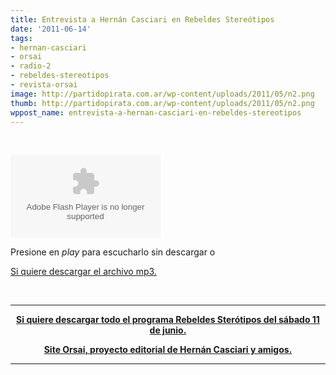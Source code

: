 ```yaml
---
title: Entrevista a Hernán Casciari en Rebeldes Stereótipos
date: '2011-06-14'
tags:
- hernan-casciari
- orsai
- radio-2
- rebeldes-stereotipos
- revista-orsai
image: http://partidopirata.com.ar/wp-content/uploads/2011/05/n2.png
thumb: http://partidopirata.com.ar/wp-content/uploads/2011/05/n2.png
wppost_name: entrevista-a-hernan-casciari-en-rebeldes-stereotipos
---
```


&nbsp;

<object id="player698305" width="240" height="133" type="application/x-shockwave-flash" data="http://www.ivoox.com/playerivoox_ee_698305_1.html"><param name="movie" value="http://www.ivoox.com/playerivoox_ee_698305_1.html" /><param name="AllowScriptAccess" value="always" /><param name="allowFullScreen" value="true" /><param name="wmode" value="transparent" /><embed type="application/x-shockwave-flash" width="240" height="133" src="http://www.ivoox.com/playerivoox_ee_698305_1.html" allowfullscreen="true" wmode="transparent" allowscriptaccess="always"></embed></object>

Presione en <em>play</em> para escucharlo sin descargar o

<a href="http://www.ivoox.com/rebeldes-stereotipos-entrevista-a-hernan-casciari_md_698305_1.mp3" target="_blank">Si quiere descargar el archivo mp3.</a>

&nbsp;

<hr />
<p style="text-align: center;"><strong><a href="http://rebeldes.org.ar/2011/06/14/programa-11-de-junio-de-2011/" target="_blank">Si quiere descargar todo el programa Rebeldes Sterótipos del sábado 11 de junio.</a></strong></p>
<p style="text-align: center;"><strong><a href="http://orsai.bitacoras.com/" target="_blank">Site Orsai, proyecto editorial de Hernán Casciari y amigos.</a></strong></p>


<hr />
